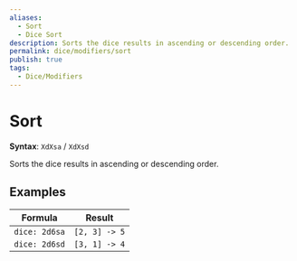 ```yaml
---
aliases:
  - Sort
  - Dice Sort
description: Sorts the dice results in ascending or descending order. 
permalink: dice/modifiers/sort
publish: true
tags:
  - Dice/Modifiers
---
```


# Sort

**Syntax**: `XdXsa` / `XdXsd`

Sorts the dice results in ascending or descending order. 

## Examples

| Formula         | Result                   |
| --------------- | ------------------------ |
| `dice: 2d6sa`   | `[2, 3] -> 5`           |
| `dice: 2d6sd` | `[3, 1] -> 4` |

